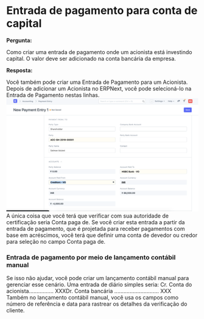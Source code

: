 # Entrada de pagamento para conta de capital


**Pergunta:** 
  
Como criar uma entrada de pagamento onde um acionista está investindo capital. O valor deve ser adicionado na conta bancária da empresa.
  

**Resposta:** 
  
Você também pode criar uma Entrada de Pagamento para um Acionista. Depois de adicionar um Acionista no ERPNext, você pode selecioná-lo na Entrada de Pagamento nestas linhas.  
![](/files/Etxow8j.png )  
A única coisa que você terá que verificar com sua autoridade de certificação seria Conta paga de. Se você criar esta entrada a partir da entrada de pagamento, que é projetada para receber pagamentos com base em acréscimos, você terá que definir uma conta de devedor ou credor para seleção no campo Conta paga de.  
### Entrada de pagamento por meio de lançamento contábil manual

  
Se isso não ajudar, você pode criar um lançamento contábil manual para gerenciar esse cenário. Uma entrada de diário simples seria:
Cr. Conta do acionista................ XXXDr. Conta bancária ............................. XXX  
 Também no lançamento contábil manual, você usa os campos como número de referência e data para rastrear os detalhes da verificação do cliente.